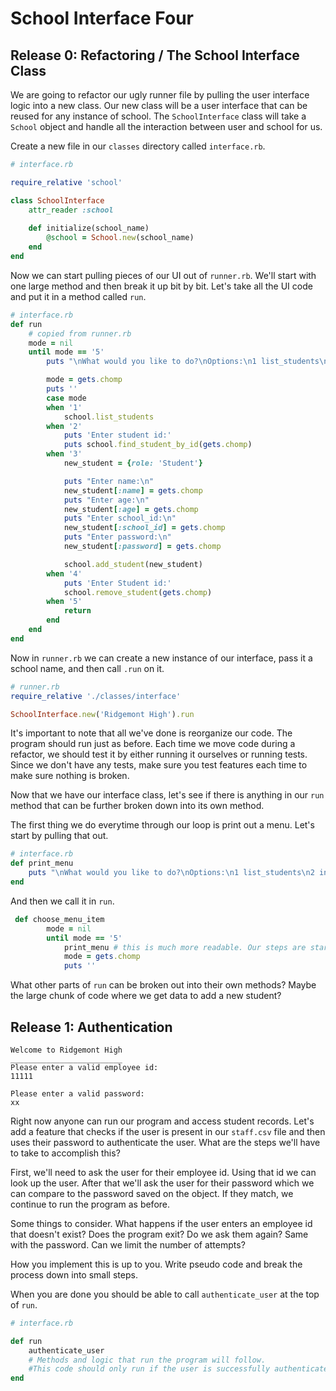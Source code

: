 # School Interface Four

## Release 0: Refactoring / The School Interface Class 

We are going to refactor our ugly runner file by pulling the user interface logic into a new class. Our new class will be a user interface that can be reused for any instance of school. The `SchoolInterface` class will take a `School` object and handle all the interaction between user and school for us. 

Create a new file in our `classes` directory called `interface.rb`. 

```Ruby
# interface.rb

require_relative 'school'

class SchoolInterface
    attr_reader :school 
    
    def initialize(school_name)
        @school = School.new(school_name) 
    end 
end 
```

Now we can start pulling pieces of our UI out of `runner.rb`. We'll start with one large method and then break it up bit by bit. Let's take all the UI code and put it in a method called `run`. 

```Ruby
# interface.rb 
def run 
    # copied from runner.rb
    mode = nil 
    until mode == '5'
        puts "\nWhat would you like to do?\nOptions:\n1 list_students\n2 individul Student <student_id>\n3 add_student\n4 remove_student <student_id>\n5 quit\n"

        mode = gets.chomp
        puts '' 
        case mode 
        when '1'
            school.list_students
        when '2'
            puts 'Enter student id:'
            puts school.find_student_by_id(gets.chomp)          
        when '3'
            new_student = {role: 'Student'}

            puts "Enter name:\n"
            new_student[:name] = gets.chomp 
            puts "Enter age:\n"
            new_student[:age] = gets.chomp 
            puts "Enter school_id:\n"
            new_student[:school_id] = gets.chomp 
            puts "Enter password:\n"
            new_student[:password] = gets.chomp 

            school.add_student(new_student)
        when '4'
            puts 'Enter Student id:'
            school.remove_student(gets.chomp)
        when '5' 
            return 
        end  
    end 
end 
```

Now in `runner.rb` we can create a new instance of our interface, pass it a school name, and then call `.run` on it. 

```Ruby
# runner.rb 
require_relative './classes/interface'

SchoolInterface.new('Ridgemont High').run 
```
It's important to note that all we've done is reorganize our code. The program should run just as before. Each time we move code during a refactor, we should test it by either running it ourselves or running tests. Since we don't have any tests, make sure you test features each time to make sure nothing is broken. 

Now that we have our interface class, let's see if there is anything in our `run` method that can be further broken down into its own method. 

The first thing we do everytime through our loop is print out a menu. Let's start by pulling that out. 

```Ruby 
# interface.rb
def print_menu
    puts "\nWhat would you like to do?\nOptions:\n1 list_students\n2 individul Student <student_id>\n3 add_student\n4 remove_student <student_id>\n5 quit\n"
end
```

And then we call it in `run`. 

```Ruby
 def choose_menu_item
        mode = nil 
        until mode == '5'
            print_menu # this is much more readable. Our steps are starting to look like a list of steps in english. 
            mode = gets.chomp
            puts '' 
```

What other parts of `run` can be broken out into their own methods? Maybe the large chunk of code where we get data to add a new student? 

## Release 1: Authentication 

```
Welcome to Ridgemont High
_________________________
Please enter a valid employee id:
11111

Please enter a valid password:
xx
```

Right now anyone can run our program and access student records. Let's add a feature that checks if the user is present in our `staff.csv` file and then uses their password to authenticate the user. What are the steps we'll have to take to accomplish this? 

First, we'll need to ask the user for their employee id. Using that id we can look up the user. After that we'll ask the user for their password which we can compare to the password saved on the object. If they match, we continue to run the program as before. 

Some things to consider. What happens if the user enters an employee id that doesn't exist? Does the program exit? Do we ask them again? Same with the password. Can we limit the number of attempts? 

How you implement this is up to you. Write pseudo code and break the process down into small steps. 

When you are done you should be able to call `authenticate_user` at the top of `run`. 

```Ruby 
# interface.rb 

def run 
    authenticate_user
    # Methods and logic that run the program will follow. 
    #This code should only run if the user is successfully authenticated. 
end 
```